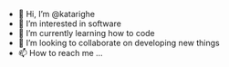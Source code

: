 - 👋 Hi, I’m @katarighe
- 👀 I’m interested in software
- 🌱 I’m currently learning how to code
- 💞️ I’m looking to collaborate on developing new things
- 📫 How to reach me ...

<!---
katarighe/katarighe is a ✨ special ✨ repository because its `README.md` (this file) appears on your GitHub profile.
You can click the Preview link to take a look at your changes.
--->
